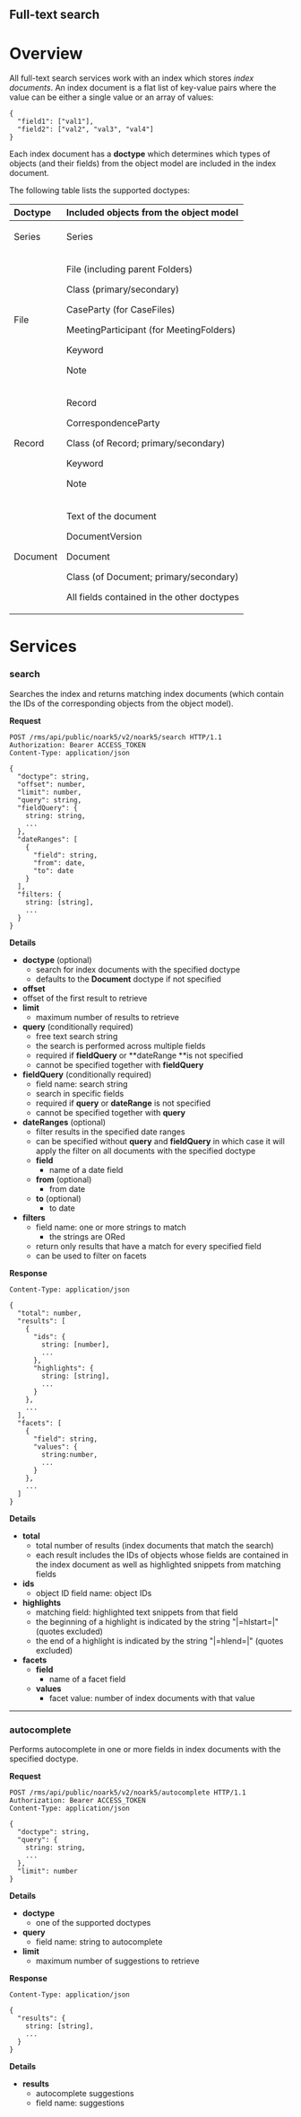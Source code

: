 Full-text search
-----------------

# Overview

All full-text search services work with an index which stores *index documents*. An index document is a flat list of key-value pairs where the value can be either a single value or an array of values:

```
{
  "field1": ["val1"],
  "field2": ["val2", "val3", "val4"]
}
```

Each index document has a **doctype** which determines which types of objects (and their fields) from the object model are included in the index document.

The following table lists the supported doctypes:

| Doctype         | Included objects from the object model                                                                                                                                           |
|:----------------|:---------------------------------------------------------------------------------------------------------------------------------------------------------------------------------|
| <p>Series</p>   | <p>Series</p>                                                                                                                                                                    |
| <p>File</p>     | <p>File (including parent Folders)</p> <p>Class (primary/secondary)</p><p>CaseParty (for CaseFiles)</p><p>MeetingParticipant (for MeetingFolders)</p> <p>Keyword</p> <p>Note</p> |
| <p>Record</p>   | <p>Record</p> <p>CorrespondenceParty</p> <p>Class (of Record; primary/secondary)</p> <p>Keyword</p> <p>Note</p>                                                                  |
| <p>Document</p> | <p>Text of the document</p> <p>DocumentVersion</p><p>Document</p><p>Class (of Document; primary/secondary)</p> <p>All fields contained in the other doctypes</p>                 |

# Services

### **search**

Searches the index and returns matching index documents (which contain the IDs of the corresponding objects from the object model).

**Request**
```
POST /rms/api/public/noark5/v2/noark5/search HTTP/1.1
Authorization: Bearer ACCESS_TOKEN
Content-Type: application/json

{
  "doctype": string,
  "offset": number,
  "limit": number,
  "query": string,
  "fieldQuery": {
    string: string,
    ...
  },
  "dateRanges": [
    {
      "field": string,
      "from": date,
      "to": date
    }
  ],
  "filters: {
    string: [string],
    ...
  }
}
```

**Details**
- **doctype** (optional)
  - search for index documents with the specified doctype
  - defaults to the **Document** doctype if not specified
-  **offset**
  - offset of the first result to retrieve
- **limit**
  - maximum number of results to retrieve
- **query** (conditionally required)
  - free text search string
  - the search is performed across multiple fields
  - required if **fieldQuery** or **dateRange **is not specified
  - cannot be specified together with **fieldQuery**
- **fieldQuery** (conditionally required)
  - field name: search string
  - search in specific fields
  - required if **query** or **dateRange** is not specified
  - cannot be specified together with **query**
- **dateRanges** (optional)
  - filter results in the specified date ranges
  - can be specified without **query** and **fieldQuery** in which case it will apply the filter on all documents with the specified doctype
  - **field**
    - name of a date field
  - **from** (optional)
    - from date
  - **to** (optional)
    - to date
- **filters**
  - field name: one or more strings to match
    - the strings are ORed
  - return only results that have a match for every specified field
  - can be used to filter on facets

**Response**
```
Content-Type: application/json

{
  "total": number,
  "results": [
    {
      "ids": {
        string: [number],
        ...
      },
      "highlights": {
        string: [string],
        ...
      }
    },
    ...
  ],
  "facets": [
    {
      "field": string,
      "values": {
        string:number,
        ...
      }
    },
    ...
  ]
}
```

**Details**
- **total**
  - total number of results (index documents that match the search)
  - each result includes the IDs of objects whose fields are contained in the index document as well as highlighted snippets from matching fields
- **ids**
  - object ID field name: object IDs
- **highlights**
  - matching field: highlighted text snippets from that field
  - the beginning of a highlight is indicated by the string "|=hlstart=|" (quotes excluded)
  - the end of a highlight is indicated by the string "|=hlend=|" (quotes excluded)
- **facets**
  - **field**
    - name of a facet field
  - **values**
    - facet value: number of index documents with that value

---

### **autocomplete**

Performs autocomplete in one or more fields in index documents with the specified doctype.

**Request**
```
POST /rms/api/public/noark5/v2/noark5/autocomplete HTTP/1.1
Authorization: Bearer ACCESS_TOKEN
Content-Type: application/json

{
  "doctype": string,
  "query": {
    string: string,
    ...
  },
  "limit": number
}
```

**Details**
- **doctype**
  - one of the supported doctypes
- **query**
  - field name: string to autocomplete
- **limit**
  - maximum number of suggestions to retrieve

**Response**
```
Content-Type: application/json

{
  "results": {
    string: [string],
    ...
  }
}
```

**Details**
- **results**
  - autocomplete suggestions
  - field name: suggestions
